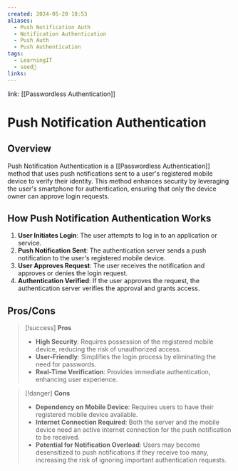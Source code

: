 ```yaml
---
created: 2024-05-20 18:53
aliases:
  - Push Notification Auth
  - Notification Authentication
  - Push Auth
  - Push Authentication
tags:
  - LearningIT
  - seed🌱
links:
---
```


link: [[Passwordless Authentication]]

# Push Notification Authentication

## Overview

Push Notification Authentication is a [[Passwordless Authentication]] method that uses push notifications sent to a user's registered mobile device to verify their identity. This method enhances security by leveraging the user's smartphone for authentication, ensuring that only the device owner can approve login requests.

## How Push Notification Authentication Works

1. **User Initiates Login**: The user attempts to log in to an application or service.
2. **Push Notification Sent**: The authentication server sends a push notification to the user's registered mobile device.
3. **User Approves Request**: The user receives the notification and approves or denies the login request.
4. **Authentication Verified**: If the user approves the request, the authentication server verifies the approval and grants access.

## Pros/Cons

> [!success] **Pros**
> 
> - **High Security**: Requires possession of the registered mobile device, reducing the risk of unauthorized access.
> - **User-Friendly**: Simplifies the login process by eliminating the need for passwords.
> - **Real-Time Verification**: Provides immediate authentication, enhancing user experience.

> [!danger] **Cons**
> 
> - **Dependency on Mobile Device**: Requires users to have their registered mobile device available.
> - **Internet Connection Required**: Both the server and the mobile device need an active internet connection for the push notification to be received.
> - **Potential for Notification Overload**: Users may become desensitized to push notifications if they receive too many, increasing the risk of ignoring important authentication requests.
